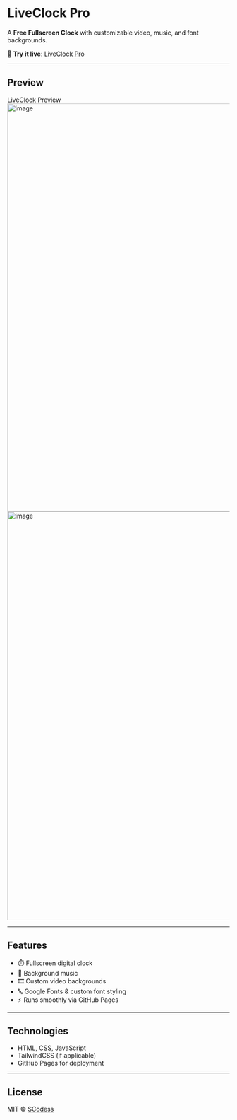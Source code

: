 
# LiveClock Pro

A **Free Fullscreen Clock** with customizable video, music, and font backgrounds.

🎯 **Try it live**: [LiveClock Pro](https://scodess.github.io/liveclock-pro/)

---

## Preview

LiveClock Preview<img width="1918" height="922" alt="image" src="https://github.com/user-attachments/assets/7f373a90-c417-4b25-88aa-4aa3349b82c0" /><img width="1920" height="925" alt="image" src="https://github.com/user-attachments/assets/00adecca-c34e-4533-ac43-5d56874f3d3f" />





---

## Features

- ⏱️ Fullscreen digital clock
- 🎵 Background music
- 🎞️ Custom video backgrounds
- 🔤 Google Fonts & custom font styling
- ⚡ Runs smoothly via GitHub Pages

---

## Technologies

- HTML, CSS, JavaScript
- TailwindCSS (if applicable)
- GitHub Pages for deployment

---

## License

MIT © [SCodess](https://github.com/SCodess)
